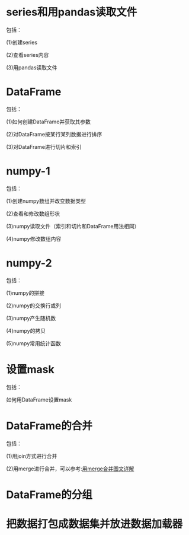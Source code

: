 # series和用pandas读取文件
包括：

(1)创建series

(2)查看series内容

(3)用pandas读取文件

# DataFrame
包括：

(1)如何创建DataFrame并获取其参数

(2)对DataFrame按某行某列数据进行排序

(3)对DataFrame进行切片和索引

# numpy-1
包括：

(1)创建numpy数组并改变数据类型

(2)查看和修改数组形状

(3)numpy读取文件（索引和切片和DataFrame用法相同）

(4)numpy修改数组内容

# numpy-2
包括：

(1)numpy的拼接

(2)numpy的交换行或列

(3)numpy产生随机数

(4)numpy的拷贝

(5)numpy常用统计函数

# 设置mask
包括：

如何用DataFrame设置mask

# DataFrame的合并
包括：

(1)用join方式进行合并

(2)用merge进行合并，可以参考:[用merge合并图文详解](https://zhuanlan.zhihu.com/p/102274476)

# DataFrame的分组

# 把数据打包成数据集并放进数据加载器
